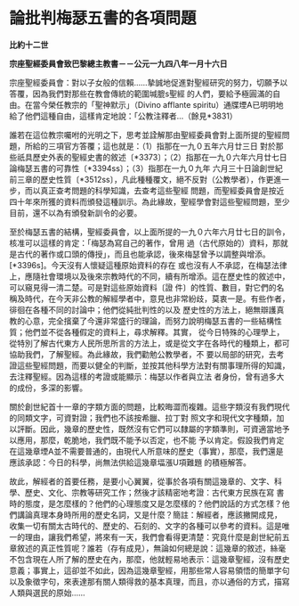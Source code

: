 # 論批判梅瑟五書的各項問題


**比約十二世**

**宗座聖經委員會致巴黎總主教書－－公元一九四八年一月十六日**





宗座聖經委員會：對以子女般的信賴……摯誠地促進對聖經研究的努力，切願予以答覆，因為我們對那些在教會傳統的範圍堿膍s聖經
的人們，要給予極圓滿的自由。在當今榮任教宗的「聖神默示」（Divino afflante 
spiritu）通牒堙A已明明地給了他們這種自由，這樣肯定地說：「公教注釋者…（餘見*3831）

誰若在這位教宗囑咐的光明之下，思考並詮解那由聖經委員會對上面所提的聖經問題，所給的三項官方答覆；這也就是：（1）指那在一九０五年六月廿三日
對於那些祇具歷史外表的聖經史書的敘述〔*3373〕；（2）指那在一九０六年六月廿七日論梅瑟五書的可靠性〔*3394ss〕；（3）指那在一九０九年
六月三十日論創世紀前三章的歷史性質〔*3512ss〕，凡此種種覆文，絕不反對（公教學者），作更進一步，而以真正查考問題的科學知識，去查考這些聖經
問題，而聖經委員會是按近四十年來所獲的資料而頒發這種訓示。為此緣故，聖經學會對這些聖經問題，至少目前，還不以為有頒發新訓令的必要。

至於梅瑟五書的結構，聖經委員會，以上面所提的一九０六年六月廿七日的訓令，核准可以這樣的肯定：「梅瑟為寫自己的著作，曾用
過（古代原始的）資料，那就是古代的著作或口頭的傳授」，而且也能承認，後來梅瑟曾予以調整與增添。[*3396s]。今天沒有人懷疑這種原始資料的存在
或也沒有人不承認，在梅瑟法律上，應隨社會環境以及後來宗教時代的不同，續有所增添。這在歷史性的敘述中，可以窺見得一清二楚。可是對這些原始資料〔證
件〕的性質、數目，對它們的名稱及時代，在今天非公教的解經學者中，意見也非常紛歧，莫衷一是。有些作者，徘徊在各種不同的討論中；他們從純批判性的以及
歷史性的方法上，絕無辯護真教的心意，完全擯棄了今還非常盛行的理論，而努力說明梅瑟五書的一些結構性質；他們並不從各種假定的資料上，尋求解釋。其實，
從今日特殊的心理學上，從特別了解古代東方人民所思所言的方法上，或是從文字在各時代的種類上，都可協助我們，了解聖經。為此緣故，我們勸勉公教學者，不
要以局部的研究，去考證這些聖經問題，而要以健全的判斷，並按其他科學方法對有關事理所得的知識，去注釋聖經。因為這樣的考證或能顯示：梅瑟以作者與立法
者身份，曾有過多大的成份，多深的影響。

關於創世紀首十一章的字類方面的問題，比較晦澀而複雜。這些字類沒有我們現代的同類文字，可資對證；我們也不該按希臘、拉丁對
照文字和現代文字種類，加以評斷。因此，幾章的歷史性，既然沒有它們可以隸屬的字類準則，可資適當地予以應用，那麼，乾脆地，我們既不能予以否定，也不能
予以肯定。假設我們肯定在這幾章堙A並不需要普通的，由現代人所意味的歷史（事實），那麼，我們還是應該承認：今日的科學，尚無法供給這幾章堛漲U項難題
的積極解答。

故此，解經者的首要任務，是要小心翼翼，從事於各項有關這幾章的、文字、科學、歷史、文化、宗教等研究工作；然後才該精密地考證：古代東方民族在寫
書時的態度，是怎麼樣的？他們的心理態度又是怎麼樣的？他們說話的方式怎樣？他們講論真理本身時所用的歷史名詞，又是什麼？簡註：解經者，應該撇開成見，
收集一切有關太古時代的、歷史的、石刻的、文字的各種可以參考的資料。這是唯一的理由，讓我們希望，將來有一天，我們會看得更清楚：究竟什麼是創世紀前五
章敘述的真正性質呢？誰若（存有成見），無論如何總是說：這幾章的敘述，絲毫不包含現在人所了解的歷史在內，那麼，他就輕易地表示：這幾章聖經，沒有歷史
意義；事實上，這卻並不如此，因為這幾章聖經，用那些常人容易領悟的簡單字句以及象徵字句，來表達那有關人類得救的基本真理，而且，亦以通俗的方式，描寫
人類與選民的原始……

